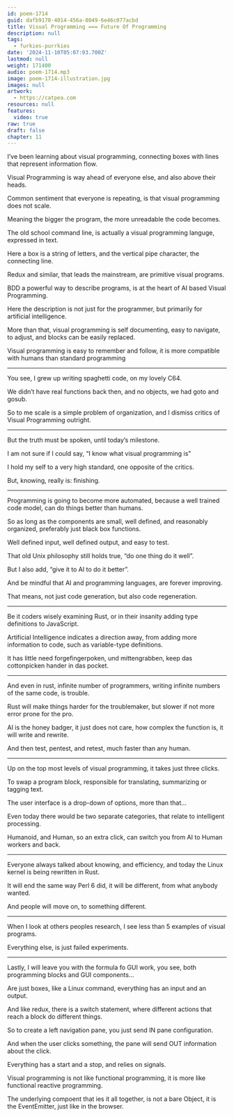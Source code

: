 ```yaml
---
id: poem-1714
guid: dafb9170-4014-456a-8049-6e46c077acbd
title: Visual Programming === Future Of Programming
description: null
tags:
  - furkies-purrkies
date: '2024-11-10T05:07:03.700Z'
lastmod: null
weight: 171400
audio: poem-1714.mp3
image: poem-1714-illustration.jpg
images: null
artwork:
  - https://catpea.com
resources: null
features:
  video: true
raw: true
draft: false
chapter: 11
---
```


I’ve been learning about visual programming,
connecting boxes with lines that represent information flow.

Visual Programming is way ahead of everyone else,
and also above their heads.

Common sentiment that everyone is repeating,
is that visual programming does not scale.

Meaning the bigger the program,
the more unreadable the code becomes.

The old school command line,
is actually a visual programming languge, expressed in text.

Here a box is a string of letters,
and the vertical pipe character, the connecting line.

Redux and similar, that leads the mainstream,
are primitive visual programs.

BDD a powerful way to describe programs,
is at the heart of AI based Visual Programming.

Here the description is not just for the programmer,
but primarily for artificial intelligence.

More than that, visual programming is self documenting,
easy to navigate, to adjust, and blocks can be easily replaced.

Visual programming is easy to remember and follow,
it is more compatible with humans than standard programming

---

You see, I grew up writing spaghetti code,
on my lovely C64.

We didn’t have real functions back then,
and no objects, we had goto and gosub.

So to me scale is a simple problem of organization,
and I dismiss critics of Visual Programming outright.

---

But the truth must be spoken,
until today’s milestone.

I am not sure if I could say,
“I know what visual programming is”

I hold my self to a very high standard,
one opposite of the critics.

But, knowing,
really is: finishing.

---

Programming is going to become more automated,
because a well trained code model, can do things better than humans.

So as long as the components are small, well defined,
and reasonably organized, preferably just black box functions.

Well defined input, well defined output,
and easy to test.

That old Unix philosophy still holds true,
“do one thing do it well”.

But I also add,
“give it to AI to do it better”.

And be mindful that AI and programming languages,
are forever improving.

That means, not just code generation,
but also code regeneration.

---

Be it coders wisely examining Rust,
or in their insanity adding type definitions to JavaScript.

Artificial Intelligence indicates a direction away,
from adding more information to code, such as variable-type definitions.

It has little need forgefingerpoken, und mittengrabben,
keep das cottonpicken hander in das pocket.

---

And even in rust, infinite number of programmers,
writing infinite numbers of the same code, is trouble.

Rust will make things harder for the troublemaker,
but slower if not more error prone for the pro.

AI is the honey badger, it just does not care,
how complex the function is, it will write and rewrite.

And then test, pentest, and retest,
much faster than any human.

---

Up on the top most levels of visual programming,
it takes just three clicks.

To swap a program block,
responsible for translating, summarizing or tagging text.

The user interface is a drop-down of options,
more than that…

Even today there would be two separate categories,
that relate to intelligent processing.

Humanoid, and Human, so an extra click,
can switch you from AI to Human workers and back.

---

Everyone always talked about knowing, and efficiency,
and today the Linux kernel is being rewritten in Rust.

It will end the same way Perl 6 did,
it will be different, from what anybody wanted.

And people will move on,
to something different.

---

When I look at others peoples research,
I see less than 5 examples of visual programs.

Everything else,
is just failed experiments.

---

Lastly, I will leave you with the formula fo GUI work,
you see, both programming blocks and GUI components…

Are just boxes, like a Linux command,
everything has an input and an output.

And like redux, there is a switch statement,
where different actions that reach a block do different things.

So to create a left navigation pane,
you just send IN pane configuration.

And when the user clicks something,
the pane will send OUT information about the click.

Everything has a start and a stop,
and relies on signals.

Visual programming is not like functional programming,
it is more like functional reactive programming.

The underlying compoent that ies it all together,
is not a bare Object, it is the EventEmitter, just like in the browser.
